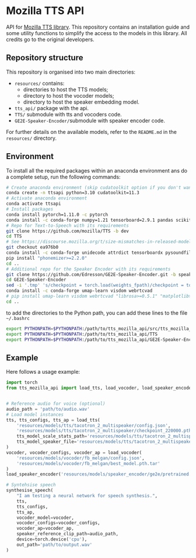 # Mozilla TTS API

API for [Mozilla TTS library](https://github.com/mozilla/TTS).
This repository contains an installation guide and some utility functions to simplify the access to the models in this library.
All credits go to the original developers.

## Repository structure

This repository is organised into two main directories:

- `resources/` contains:
    - directories to host the TTS models;
    - directory to host the vocoder models;
    - directory to host the speaker embedding model.
- `tts_api/` package with the api.
- `TTS/` submodule with tts and vocoders code.
- `GE2E-Speaker-Encoder/`submodule with speaker encoder code.

For further details on the available models, refer to the `README.md` in the `resources/` directory.

## Environment

To install all the required packages within an anaconda environment ans do a complete setup, run the following commands:

```bash
# Create anaconda environment (skip cudatoolkit option if you don't want to use the GPU)
conda create -n ttsapi python=3.10 cudatoolkit=11.3
# Activate anaconda environment
conda activate ttsapi
# Install packages
conda install pytorch=1.11.0 -c pytorch
conda install -c conda-forge numpy=1.21 tensorboard=2.9.1 pandas scikit-learn librosa matplotlib seaborn jupyterlab
# Repo for Text-to-Speech with its requirements 
git clone https://github.com/mozilla/TTS -b dev
cd TTS
# See https://discourse.mozilla.org/t/size-mismatches-in-released-model/75538/3
git checkout ea976b0  
conda install -c conda-forge unidecode attrdict tensorboardx pysoundfile pysbd pyworld pydub inflect=5.6.0
pip install "phonemizer>=2.2.0"
cd ..
# Additional repo for the Speaker Encoder with its requirements
git clone https://github.com/Edresson/GE2E-Speaker-Encoder.git -b speaker-encoder
cd GE2E-Speaker-Encoder
sed -i '.tmp' 's/checkpoint = torch.load(weights_fpath)/checkpoint = torch.load(weights_fpath, map_location=_device)/' encoder/inference.py
conda install -c conda-forge umap-learn visdom webrtcvad
# pip install umap-learn visdom webrtcvad "librosa>=0.5.1" "matplotlib>=2.0.2"
cd ..
```

to add the directories to the Python path, you can add these lines to the file `~/.bashrc`

```bash
export PYTHONPATH=$PYTHONPATH:/path/to/tts_mozilla_api/src/tts_mozilla_api
export PYTHONPATH=$PYTHONPATH:/path/to/tts_mozilla_api/TTS
export PYTHONPATH=$PYTHONPATH:/path/to/tts_mozilla_api/GE2E-Speaker-Encoder
```

## Example

Here follows a usage example:
```python
import torch
from tts_mozilla_api import load_tts, load_vocoder, load_speaker_encoder, synthesise_speech


# Reference audio for voice (optional)
audio_path = 'path/to/audio.wav'
# Load model instances
tts, tts_configs, tts_ap = load_tts(
    'resources/models/tts/tacotron_2_multispeaker/config.json', 
    'resources/models/tts/tacotron_2_multispeaker/checkpoint_220000.pth.tar', 
    tts_model_scale_stats_path='resources/models/tts/tacotron_2_multispeaker/scale_stats.npy',
    tts_model_speaker_file='resources/models/tts/tacotron_2_multispeaker/speakers.json'
)
vocoder, vocoder_configs, vocoder_ap = load_vocoder(
    'resources/models/vocoder/fb_melgan/config.json', 
    'resources/models/vocoder/fb_melgan/best_model.pth.tar'
)
load_speaker_encoder('resources/models/speaker_encoder/ge2e/pretrained.pt')

# Syntehsise speech
synthesise_speech(
    "I am testing a neural network for speech synthesis.", 
    tts, 
    tts_configs, 
    tts_ap, 
    vocoder_model=vocoder,
    vocoder_configs=vocoder_configs,
    vocoder_ap=vocoder_ap,
    speaker_reference_clip_path=audio_path, 
    device=torch.device('cpu'), 
    out_path='path/to/output.wav'
)
```
